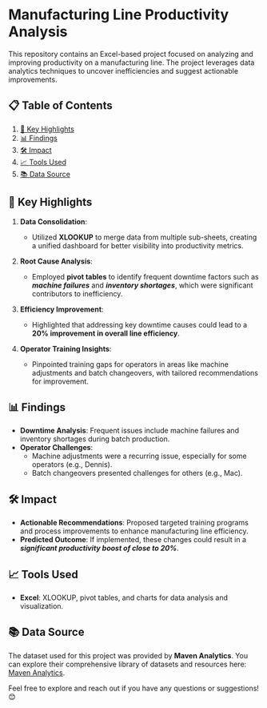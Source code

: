 # Manufacturing Line Productivity Analysis  

This repository contains an Excel-based project focused on analyzing and improving productivity on a manufacturing line. The project leverages data analytics techniques to uncover inefficiencies and suggest actionable improvements.


## 📋 **Table of Contents**
1. [🚀 Key Highlights](#-key-highlights)
2. [📊 Findings](#-findings)
3. [🛠️ Impact](#️-impact)
4. [📈 Tools Used](#-tools-used)
5. [📚 Data Source](#-data-source) 


## 🚀 **Key Highlights**  
1. **Data Consolidation**:  
   - Utilized **XLOOKUP** to merge data from multiple sub-sheets, creating a unified dashboard for better visibility into productivity metrics.  

2. **Root Cause Analysis**:  
   - Employed **pivot tables** to identify frequent downtime factors such as **_machine failures_** and **_inventory shortages_**, which were significant contributors to inefficiency.  

3. **Efficiency Improvement**:  
   - Highlighted that addressing key downtime causes could lead to a **20% improvement in overall line efficiency**.  

4. **Operator Training Insights**:  
   - Pinpointed training gaps for operators in areas like machine adjustments and batch changeovers, with tailored recommendations for improvement.


## 📊 **Findings**  
- **Downtime Analysis**: Frequent issues include machine failures and inventory shortages during batch production.  
- **Operator Challenges**:  
  - Machine adjustments were a recurring issue, especially for some operators (e.g., Dennis).  
  - Batch changeovers presented challenges for others (e.g., Mac).  


## 🛠️ **Impact**  
- **Actionable Recommendations**: Proposed targeted training programs and process improvements to enhance manufacturing line efficiency.  
- **Predicted Outcome**: If implemented, these changes could result in a **_significant productivity boost of close to 20%_**.  


## 📈 **Tools Used**  
- **Excel**: XLOOKUP, pivot tables, and charts for data analysis and visualization.


## 📚 **Data Source**  
The dataset used for this project was provided by **Maven Analytics**. You can explore their comprehensive library of datasets and resources here: [Maven Analytics](https://www.mavenanalytics.io/data-playground).  


Feel free to explore and reach out if you have any questions or suggestions! 😊  
